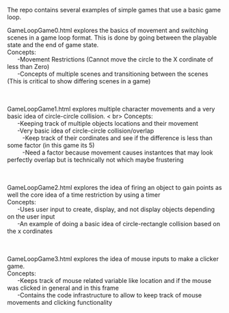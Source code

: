 The repo contains several examples of simple games that use a basic game loop.<br>

GameLoopGame0.html explores the basics of movement and switching scenes in a game loop format. This is done by going between the playable state and the end of game state. <br>
Concepts: <br>
&nbsp;&nbsp;&nbsp;&nbsp;&nbsp;&nbsp;-Movement Restrictions (Cannot move the circle to the X cordinate of less than Zero) <br>
&nbsp;&nbsp;&nbsp;&nbsp;&nbsp;&nbsp;-Concepts of multiple scenes and transitioning between the scenes (This is critical to show differing scenes in a game) <br><br><br>


GameLoopGame1.html explores multiple character movements and a very basic idea of circle-circle collision. < br>
Concepts: <br>
&nbsp;&nbsp;&nbsp;&nbsp;&nbsp;&nbsp;-Keeping track of multiple objects locations and their movement <br>
&nbsp;&nbsp;&nbsp;&nbsp;&nbsp;&nbsp;-Very basic idea of circle-circle collision/overlap <br>
&nbsp;&nbsp;&nbsp;&nbsp;&nbsp;&nbsp;&nbsp;&nbsp;&nbsp;-Keep track of their cordinates and see if the difference is less than some factor (in this game its 5) <br>
&nbsp;&nbsp;&nbsp;&nbsp;&nbsp;&nbsp;&nbsp;&nbsp;&nbsp;-Need a factor because movement causes instantces that may look perfectly overlap but is  technically not which maybe frustering <br><br><br>


GameLoopGame2.html explores the idea of firing an object to gain points as well the core idea of a time restriction by using a timer<br>
Concepts:<br>
&nbsp;&nbsp;&nbsp;&nbsp;&nbsp;&nbsp;-Uses user input to create, display, and not display objects depending on the user input <br>
&nbsp;&nbsp;&nbsp;&nbsp;&nbsp;&nbsp;-An example of doing a basic idea of circle-rectangle collision based on the x cordinates <br><br><br>


GameLoopGame3.html explores the idea of mouse inputs to make a clicker game. <br>
Concepts:<br>
&nbsp;&nbsp;&nbsp;&nbsp;&nbsp;&nbsp;-Keeps track of mouse related variable like location and if the mouse was clicked in general and in this frame<br>
&nbsp;&nbsp;&nbsp;&nbsp;&nbsp;&nbsp;-Contains the code infrastructure to allow to keep track of mouse movements and clicking functionality<br>
